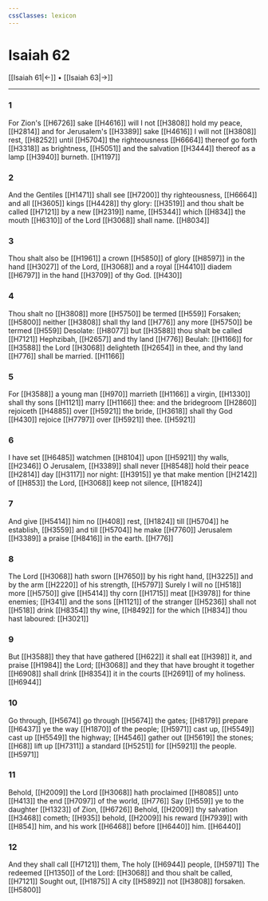 ```yaml
---
cssClasses: lexicon
---
```

# Isaiah 62

[[Isaiah 61|←]] • [[Isaiah 63|→]]

---

### 1
For Zion's [[H6726]] sake [[H4616]] will I not [[H3808]] hold my peace, [[H2814]] and for Jerusalem's [[H3389]] sake [[H4616]] I will not [[H3808]] rest, [[H8252]] until [[H5704]] the righteousness [[H6664]] thereof go forth [[H3318]] as brightness, [[H5051]] and the salvation [[H3444]] thereof as a lamp [[H3940]] burneth. [[H1197]]

### 2
And the Gentiles [[H1471]] shall see [[H7200]] thy righteousness, [[H6664]] and all [[H3605]] kings [[H4428]] thy glory: [[H3519]] and thou shalt be called [[H7121]] by a new [[H2319]] name, [[H5344]] which [[H834]] the mouth [[H6310]] of the Lord [[H3068]] shall name. [[H8034]]

### 3
Thou shalt also be [[H1961]] a crown [[H5850]] of glory [[H8597]] in the hand [[H3027]] of the Lord, [[H3068]] and a royal [[H4410]] diadem [[H6797]] in the hand [[H3709]] of thy God. [[H430]]

### 4
Thou shalt no [[H3808]] more [[H5750]] be termed [[H559]] Forsaken; [[H5800]] neither [[H3808]] shall thy land [[H776]] any more [[H5750]] be termed [[H559]] Desolate: [[H8077]] but [[H3588]] thou shalt be called [[H7121]] Hephzibah, [[H2657]] and thy land [[H776]] Beulah: [[H1166]] for [[H3588]] the Lord [[H3068]] delighteth [[H2654]] in thee, and thy land [[H776]] shall be married. [[H1166]]

### 5
For [[H3588]] a young man [[H970]] marrieth [[H1166]] a virgin, [[H1330]] shall thy sons [[H1121]] marry [[H1166]] thee: and the bridegroom [[H2860]] rejoiceth [[H4885]] over [[H5921]] the bride, [[H3618]] shall thy God [[H430]] rejoice [[H7797]] over [[H5921]] thee. [[H5921]]

### 6
I have set [[H6485]] watchmen [[H8104]] upon [[H5921]] thy walls, [[H2346]] O Jerusalem, [[H3389]] shall never [[H8548]] hold their peace [[H2814]] day [[H3117]] nor night: [[H3915]] ye that make mention [[H2142]]  of [[H853]] the Lord, [[H3068]] keep not silence, [[H1824]]

### 7
And give [[H5414]] him no [[H408]] rest, [[H1824]] till [[H5704]] he establish, [[H3559]] and till [[H5704]] he make [[H7760]] Jerusalem [[H3389]] a praise [[H8416]] in the earth. [[H776]]

### 8
The Lord [[H3068]] hath sworn [[H7650]] by his right hand, [[H3225]] and by the arm [[H2220]] of his strength, [[H5797]] Surely I will no [[H518]] more [[H5750]] give [[H5414]] thy corn [[H1715]] meat [[H3978]] for thine enemies; [[H341]] and the sons [[H1121]] of the stranger [[H5236]] shall not [[H518]] drink [[H8354]] thy wine, [[H8492]] for the which [[H834]] thou hast laboured: [[H3021]]

### 9
But [[H3588]] they that have gathered [[H622]] it shall eat [[H398]] it, and praise [[H1984]] the Lord; [[H3068]] and they that have brought it together [[H6908]] shall drink [[H8354]] it in the courts [[H2691]] of my holiness. [[H6944]]

### 10
Go through, [[H5674]] go through [[H5674]] the gates; [[H8179]] prepare [[H6437]] ye the way [[H1870]] of the people; [[H5971]] cast up, [[H5549]] cast up [[H5549]] the highway; [[H4546]] gather out [[H5619]] the stones; [[H68]] lift up [[H7311]] a standard [[H5251]] for [[H5921]] the people. [[H5971]]

### 11
Behold, [[H2009]] the Lord [[H3068]] hath proclaimed [[H8085]] unto [[H413]] the end [[H7097]] of the world, [[H776]] Say [[H559]] ye to the daughter [[H1323]] of Zion, [[H6726]] Behold, [[H2009]] thy salvation [[H3468]] cometh; [[H935]] behold, [[H2009]] his reward [[H7939]] with [[H854]] him, and his work [[H6468]] before [[H6440]] him. [[H6440]]

### 12
And they shall call [[H7121]] them, The holy [[H6944]] people, [[H5971]] The redeemed [[H1350]] of the Lord: [[H3068]] and thou shalt be called, [[H7121]] Sought out, [[H1875]] A city [[H5892]] not [[H3808]] forsaken. [[H5800]]